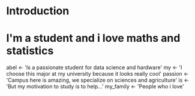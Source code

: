 # Introduction
# I'm a student and i love maths and statistics
abel <- 'Is a passionate student for data science and hardware'
my <- 'I choose this major at my university because it looks really cool'
passion <- 'Campus here is amazing, we specialize on sciences and agriculture'
is <- 'But my motivation to study is to help...'
my_family <- 'People who i love'
